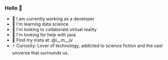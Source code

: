 ### Hello 👋


- 🔭 I am currently working as a developer
- 🌱 I'm learning data science
- 👯 I'm looking to collaborate virtual reality
- 🤔 I'm looking for help with java
- 💬 Find my insta at: @i__m__jv
- ⚡ Curiosity: Lover of technology, addicted to science fiction and the vast universe that surrounds us.
